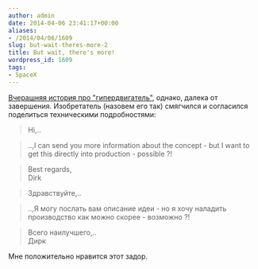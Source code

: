 ```yaml
---
author: admin
date: 2014-04-06 23:41:17+00:00
aliases:
- /2014/04/06/1609
slug: but-wait-theres-more-2
title: But wait, there's more!
wordpress_id: 1609
tags:
- SpaceX
---
```


[Вчерашняя история про "гипердвигатель"](http://blog.not-a-kernel-guy.com/2014/04/05/1601), однако, далека от завершения. Изобретатель (назовем его так) смягчился и согласился поделиться техническими подробностями:

> Hi,..

> ..,I can send you more information about the concept - but I want to get this directly into production - possible ?!

> Best regards,  
> Dirk

> Здравствуйте,..

> ..,Я могу послать вам описание идеи - но я хочу наладить производство как можно скорее - возможно ?!

> Всего наилучшего,..  
> Дирк

Мне положительно нравится этот задор.
